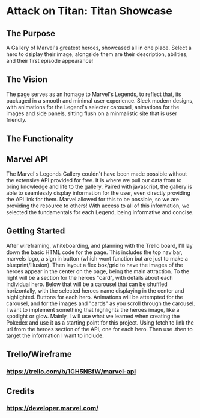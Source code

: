 # Attack on Titan: Titan Showcase

## The Purpose
A Gallery of Marvel's greatest heroes, showcased all in one place. Select a hero to dsiplay their image, alongside them are their description, abilities, and their first episode appearance! 

## The Vision
The page serves as an homage to Marvel's Legends, to reflect that, its packaged in a smooth and minimal user experience. Sleek modern designs, with animations for the Legend's selecter carousel, animations for the images and side panels, sitting flush on a minmalistic site that is user friendly.

## The Functionality

## Marvel API
The Marvel's Legends Gallery couldn't have been made possible without the extensive API provided for free. It is where we pull our data from to bring knowledge and life to the gallery. Paired with javascript, the gallery is able to seamlessly display information for the user, even directly providing the API link for them. Marvel allowed for this to be possible, so we are providing the resource to others! With access to all of this information, we selected the fundamentals for each Legend, being informative and concise. 

## Getting Started
After wireframing, whiteboarding, and planning with the Trello board, I'll lay down the basic HTML code for the page. This includes the top nav bar, marvels logo, a sign in button (which wont function but are just to make a blueprint/illusion). Then layout a flex box/grid to have the images of the heroes appear in the center on the page, being the main attraction. To the right will be a section for the heroes "card", with details about each individual hero. Below that will be a carousel that can be shuffled horizontally, with the selected heroes name displaying in the center and highlighted. Buttons for each hero. Animations will be attempted for the carousel, and for the images and "cards" as you scroll through the carousel. I want to implement something that highlights the heroes image, like a spotlight or glow. Mainly, I will use what we learned when creating the Pokedex and use it as a starting point for this project. Using fetch to link the url from the heroes section of the API, one for each hero. Then use .then to target the information I want to include.

## Trello/Wireframe
### https://trello.com/b/1GH5NBfW/marvel-api

## Credits
### https://developer.marvel.com/
